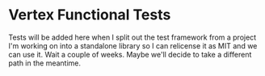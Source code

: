 # Vertex Functional Tests

Tests will be added here when I split out the test framework from a project I'm
working on into a standalone library so I can relicense it as MIT and we can use
it.  Wait a couple of weeks.  Maybe we'll decide to take a different path in the
meantime.
